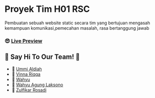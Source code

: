 # Proyek Tim H01 RSC
Pembuatan sebuah website static secara tim yang bertujuan mengasah kemampuan komunikasi,pemecahan masalah, rasa bertanggung jawab

### :sunglasses: [Live Preview](https://zulfikar31.github.io/proyek-tim-rsc-H01)

## :wave: Say Hi To Our Team! :wave:
* :girl: [Ummi Aldiah](https://instagram.com/aldyh22)
* :girl: [Vinna Riqqa](https://instagram.com/nyctophill_)
* :boy: [Wahyu](https://instagram.com/ikhwankendari_)
* :boy: [Wahyu Agung Laksono](https://instagram.com/wahy.all)
* :boy: [Zulfikar Rosadi](https://instagram.com/zulfikar_rosadi31)
